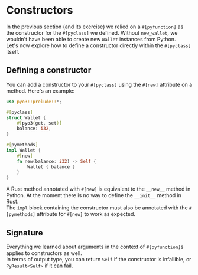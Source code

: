 # Constructors

In the previous section (and its exercise) we relied on a `#[pyfunction]` as the constructor for the `#[pyclass]` 
we defined. Without `new_wallet`, we wouldn't have been able to create new `Wallet` instances from Python.\
Let's now explore how to define a constructor directly within the `#[pyclass]` itself.

## Defining a constructor

You can add a constructor to your `#[pyclass]` using the `#[new]` attribute on a method. Here's an example:

```rust
use pyo3::prelude::*;

#[pyclass]
struct Wallet {
    #[pyo3(get, set)]
    balance: i32,
}

#[pymethods]
impl Wallet {
    #[new]
    fn new(balance: i32) -> Self {
        Wallet { balance }
    }
}
```

A Rust method annotated with `#[new]` is equivalent to the `__new__` method in Python. At the moment there is no way to 
define the `__init__` method in Rust.\
The `impl` block containing the constructor must also be annotated with the `#[pymethods]` attribute for `#[new]`
to work as expected.

## Signature

Everything we learned about arguments in the context of `#[pyfunction]`s applies to constructors as well.  
In terms of output type, you can return `Self` if the constructor is infallible, or `PyResult<Self>` if it can fail.


